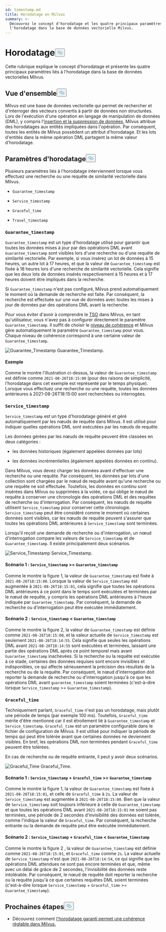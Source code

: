 ```yaml
---
id: timestamp.md
title: Horodatage en Milvus
summary: >-
  Découvrez le concept d'horodatage et les quatre principaux paramètres liés à
  l'horodatage dans la base de données vectorielle Milvus.
---
```

<h1 id="Timestamp" class="common-anchor-header">Horodatage<button data-href="#Timestamp" class="anchor-icon" translate="no">
      <svg translate="no"
        aria-hidden="true"
        focusable="false"
        height="20"
        version="1.1"
        viewBox="0 0 16 16"
        width="16"
      >
        <path
          fill="#0092E4"
          fill-rule="evenodd"
          d="M4 9h1v1H4c-1.5 0-3-1.69-3-3.5S2.55 3 4 3h4c1.45 0 3 1.69 3 3.5 0 1.41-.91 2.72-2 3.25V8.59c.58-.45 1-1.27 1-2.09C10 5.22 8.98 4 8 4H4c-.98 0-2 1.22-2 2.5S3 9 4 9zm9-3h-1v1h1c1 0 2 1.22 2 2.5S13.98 12 13 12H9c-.98 0-2-1.22-2-2.5 0-.83.42-1.64 1-2.09V6.25c-1.09.53-2 1.84-2 3.25C6 11.31 7.55 13 9 13h4c1.45 0 3-1.69 3-3.5S14.5 6 13 6z"
        ></path>
      </svg>
    </button></h1><p>Cette rubrique explique le concept d'horodatage et présente les quatre principaux paramètres liés à l'horodatage dans la base de données vectorielles Milvus.</p>
<h2 id="Overview" class="common-anchor-header">Vue d'ensemble<button data-href="#Overview" class="anchor-icon" translate="no">
      <svg translate="no"
        aria-hidden="true"
        focusable="false"
        height="20"
        version="1.1"
        viewBox="0 0 16 16"
        width="16"
      >
        <path
          fill="#0092E4"
          fill-rule="evenodd"
          d="M4 9h1v1H4c-1.5 0-3-1.69-3-3.5S2.55 3 4 3h4c1.45 0 3 1.69 3 3.5 0 1.41-.91 2.72-2 3.25V8.59c.58-.45 1-1.27 1-2.09C10 5.22 8.98 4 8 4H4c-.98 0-2 1.22-2 2.5S3 9 4 9zm9-3h-1v1h1c1 0 2 1.22 2 2.5S13.98 12 13 12H9c-.98 0-2-1.22-2-2.5 0-.83.42-1.64 1-2.09V6.25c-1.09.53-2 1.84-2 3.25C6 11.31 7.55 13 9 13h4c1.45 0 3-1.69 3-3.5S14.5 6 13 6z"
        ></path>
      </svg>
    </button></h2><p>Milvus est une base de données vectorielle qui permet de rechercher et d'interroger des vecteurs convertis à partir de données non structurées. Lors de l'exécution d'une opération en langage de manipulation de données (DML), y compris l'<a href="https://milvus.io/docs/v2.1.x/data_processing.md">insertion et la suppression de données</a>, Milvus attribue des horodatages aux entités impliquées dans l'opération. Par conséquent, toutes les entités de Milvus possèdent un attribut d'horodatage. Et les lots d'entités dans la même opération DML partagent la même valeur d'horodatage.</p>
<h2 id="Timestamp-parameters" class="common-anchor-header">Paramètres d'horodatage<button data-href="#Timestamp-parameters" class="anchor-icon" translate="no">
      <svg translate="no"
        aria-hidden="true"
        focusable="false"
        height="20"
        version="1.1"
        viewBox="0 0 16 16"
        width="16"
      >
        <path
          fill="#0092E4"
          fill-rule="evenodd"
          d="M4 9h1v1H4c-1.5 0-3-1.69-3-3.5S2.55 3 4 3h4c1.45 0 3 1.69 3 3.5 0 1.41-.91 2.72-2 3.25V8.59c.58-.45 1-1.27 1-2.09C10 5.22 8.98 4 8 4H4c-.98 0-2 1.22-2 2.5S3 9 4 9zm9-3h-1v1h1c1 0 2 1.22 2 2.5S13.98 12 13 12H9c-.98 0-2-1.22-2-2.5 0-.83.42-1.64 1-2.09V6.25c-1.09.53-2 1.84-2 3.25C6 11.31 7.55 13 9 13h4c1.45 0 3-1.69 3-3.5S14.5 6 13 6z"
        ></path>
      </svg>
    </button></h2><p>Plusieurs paramètres liés à l'horodatage interviennent lorsque vous effectuez une recherche ou une requête de similarité vectorielle dans Milvus.</p>
<ul>
<li><p><code translate="no">Guarantee_timestamp</code></p></li>
<li><p><code translate="no">Service_timestamp</code></p></li>
<li><p><code translate="no">Graceful_time</code></p></li>
<li><p><code translate="no">Travel_timestamp</code></p></li>
</ul>
<h3 id="Guaranteetimestamp" class="common-anchor-header"><code translate="no">Guarantee_timestamp</code></h3><p><code translate="no">Guarantee_timestamp</code> est un type d'horodatage utilisé pour garantir que toutes les données mises à jour par des opérations DML avant <code translate="no">Guarantee_timestamp</code> sont visibles lors d'une recherche ou d'une requête de similarité vectorielle. Par exemple, si vous insérez un lot de données à 15 heures, un autre lot à 17 heures, et que la valeur de <code translate="no">Guarantee_timestamp</code> est fixée à 18 heures lors d'une recherche de similarité vectorielle. Cela signifie que les deux lots de données insérés respectivement à 15 heures et à 17 heures doivent être impliqués dans la recherche.</p>
<p>Si <code translate="no">Guarantee_timestamp</code> n'est pas configuré, Milvus prend automatiquement le moment où la demande de recherche est faite. Par conséquent, la recherche est effectuée sur une vue de données avec toutes les mises à jour de données par des opérations DML avant la recherche.</p>
<p>Pour vous éviter d'avoir à comprendre le <a href="https://github.com/milvus-io/milvus/blob/master/docs/design_docs/20211214-milvus_hybrid_ts.md">TSO</a> dans Milvus, en tant qu'utilisateur, vous n'avez pas à configurer directement le paramètre <code translate="no">Guarantee_timestamp</code>. Il suffit de choisir le <a href="https://milvus.io/docs/v2.1.x/consistency.md">niveau de cohérence</a> et Milvus gère automatiquement le paramètre <code translate="no">Guarantee_timestamp</code> pour vous. Chaque niveau de cohérence correspond à une certaine valeur de <code translate="no">Guarantee_timestamp</code>.</p>
<p>
  
   <span class="img-wrapper"> <img translate="no" src="/docs/v2.4.x/assets/Guarantee_Timestamp.png" alt="Guarantee_Timestamp" class="doc-image" id="guarantee_timestamp" />
   </span> <span class="img-wrapper"> <span>Guarantee_Timestamp</span>. </span></p>
<h4 id="Example" class="common-anchor-header">Exemple</h4><p>Comme le montre l'illustration ci-dessus, la valeur de <code translate="no">Guarantee_timestamp</code> est définie comme <code translate="no">2021-08-26T18:15:00</code> (pour des raisons de simplicité, l'horodatage dans cet exemple est représenté par le temps physique). Lorsque vous effectuez une recherche ou une requête, toutes les données antérieures à 2021-08-26T18:15:00 sont recherchées ou interrogées.</p>
<h3 id="Servicetimestamp" class="common-anchor-header"><code translate="no">Service_timestamp</code></h3><p><code translate="no">Service_timestamp</code> est un type d'horodatage généré et géré automatiquement par les nœuds de requête dans Milvus. Il est utilisé pour indiquer quelles opérations DML sont exécutées par les nœuds de requête.</p>
<p>Les données gérées par les nœuds de requête peuvent être classées en deux catégories :</p>
<ul>
<li><p>les données historiques (également appelées données par lots)</p></li>
<li><p>les données incrémentielles (également appelées données en continu).</p></li>
</ul>
<p>Dans Milvus, vous devez charger les données avant d'effectuer une recherche ou une requête. Par conséquent, les données par lots d'une collection sont chargées par le nœud de requête avant qu'une recherche ou une requête ne soit effectuée. Toutefois, les données en continu sont insérées dans Milvus ou supprimées à la volée, ce qui oblige le nœud de requête à conserver une chronologie des opérations DML et des requêtes de recherche ou d'interrogation. Par conséquent, les nœuds de requête utilisent <code translate="no">Service_timestamp</code> pour conserver cette chronologie. <code translate="no">Service_timestamp</code> peut être considéré comme le moment où certaines données sont visibles, car les nœuds de requête peuvent s'assurer que toutes les opérations DML antérieures à <code translate="no">Service_timestamp</code> sont terminées.</p>
<p>Lorsqu'il reçoit une demande de recherche ou d'interrogation, un nœud d'interrogation compare les valeurs de <code translate="no">Service_timestamp</code> et de <code translate="no">Guarantee_timestamp</code>. Il existe principalement deux scénarios.</p>
<p>
  
   <span class="img-wrapper"> <img translate="no" src="/docs/v2.4.x/assets/Service_Timestamp.png" alt="Service_Timestamp" class="doc-image" id="service_timestamp" />
   </span> <span class="img-wrapper"> <span>Service_Timestamp</span>. </span></p>
<h4 id="Scenario-1-Servicetimestamp--Guaranteetimestamp" class="common-anchor-header">Scénario 1 : <code translate="no">Service_timestamp</code> &gt;= <code translate="no">Guarantee_timestamp</code></h4><p>Comme le montre la figure 1, la valeur de <code translate="no">Guarantee_timestamp</code> est fixée à <code translate="no">2021-08-26T18:15:00</code>. Lorsque la valeur de <code translate="no">Service_timestamp</code> est augmentée à <code translate="no">2021-08-26T18:15:01</code>, cela signifie que toutes les opérations DML antérieures à ce point dans le temps sont exécutées et terminées par le nœud de requête, y compris les opérations DML antérieures à l'heure indiquée par <code translate="no">Guarantee_timestamp</code>. Par conséquent, la demande de recherche ou d'interrogation peut être exécutée immédiatement.</p>
<h4 id="Scenario-2-Servicetimestamp--Guaranteetimestamp" class="common-anchor-header">Scénario 2 : <code translate="no">Service_timestamp</code> &lt; <code translate="no">Guarantee_timestamp</code></h4><p>Comme le montre la figure 2, la valeur de <code translate="no">Guarantee_timestamp</code> est définie comme <code translate="no">2021-08-26T18:15:00</code>, et la valeur actuelle de <code translate="no">Service_timestamp</code> est seulement <code translate="no">2021-08-26T18:14:55</code>. Cela signifie que seules les opérations DML avant <code translate="no">2021-08-26T18:14:55</code> sont exécutées et terminées, laissant une partie des opérations DML après ce point temporel mais avant <code translate="no">Guarantee_timestamp</code> inachevées. Si la recherche ou la requête est exécutée à ce stade, certaines des données requises sont encore invisibles et indisponibles, ce qui affecte sérieusement la précision des résultats de la recherche ou de la requête. Par conséquent, le nœud d'interrogation doit reporter la demande de recherche ou d'interrogation jusqu'à ce que les opérations DML avant <code translate="no">guarantee_timestamp</code> soient terminées (c'est-à-dire lorsque <code translate="no">Service_timestamp</code> &gt;= <code translate="no">Guarantee_timestamp</code>).</p>
<h3 id="Gracefultime" class="common-anchor-header"><code translate="no">Graceful_time</code></h3><p>Techniquement parlant, <code translate="no">Graceful_time</code> n'est pas un horodatage, mais plutôt une période de temps (par exemple 100 ms). Toutefois, <code translate="no">Graceful_time</code> mérite d'être mentionné car il est étroitement lié à <code translate="no">Guarantee_timestamp</code> et <code translate="no">Service_timestamp</code>. <code translate="no">Graceful_time</code> est un paramètre configurable dans le fichier de configuration de Milvus. Il est utilisé pour indiquer la période de temps qui peut être tolérée avant que certaines données ne deviennent visibles. En bref, les opérations DML non terminées pendant <code translate="no">Graceful_time</code> peuvent être tolérées.</p>
<p>En cas de recherche ou de requête entrante, il peut y avoir deux scénarios.</p>
<p>
  
   <span class="img-wrapper"> <img translate="no" src="/docs/v2.4.x/assets/Graceful_Time.png" alt="Graceful_Time" class="doc-image" id="graceful_time" />
   </span> <span class="img-wrapper"> <span>Graceful_Time</span>. </span></p>
<h4 id="Scenario-1-Servicetimestamp--+--Gracefultime--Guaranteetimestamp" class="common-anchor-header">Scénario 1 : <code translate="no">Service_timestamp</code> + <code translate="no">Graceful_time</code> &gt;= <code translate="no">Guarantee_timestamp</code></h4><p>Comme le montre la figure 1, la valeur de <code translate="no">Guarantee_timestamp</code> est fixée à <code translate="no">2021-08-26T18:15:01</code>, et celle de <code translate="no">Graceful_time</code> à <code translate="no">2s</code>. La valeur de <code translate="no">Service_timestamp</code> est augmentée à <code translate="no">2021-08-26T18:15:00</code>. Bien que la valeur de <code translate="no">Service_timestamp</code> soit toujours inférieure à celle de <code translate="no">Guarantee_timestamp</code> et que toutes les opérations DML avant <code translate="no">2021-08-26T18:15:01</code> ne soient pas terminées, une période de 2 secondes d'invisibilité des données est tolérée, comme l'indique la valeur de <code translate="no">Graceful_time</code>. Par conséquent, la recherche entrante ou la demande de requête peut être exécutée immédiatement.</p>
<h4 id="Scenario-2-Servicetimestamp--+--Gracefultime--Guaranteetimestamp" class="common-anchor-header">Scénario 2 : <code translate="no">Service_timestamp</code> + <code translate="no">Graceful_time</code> &lt; <code translate="no">Guarantee_timestamp</code></h4><p>Comme le montre la figure 2 , la valeur de <code translate="no">Guarantee_timestamp</code> est définie comme <code translate="no">2021-08-26T18:15:01</code>, et <code translate="no">Graceful_time</code> comme <code translate="no">2s</code>. La valeur actuelle de <code translate="no">Service_timestamp</code> n'est que <code translate="no">2021-08-26T18:14:54</code>, ce qui signifie que les opérations DML attendues ne sont pas encore terminées et que, même avec un délai de grâce de 2 secondes, l'invisibilité des données reste intolérable. Par conséquent, le nœud de requête doit reporter la recherche ou la requête jusqu'à ce que certaines requêtes DML soient terminées (c'est-à-dire lorsque <code translate="no">Service_timestamp</code> + <code translate="no">Graceful_time</code> &gt;= <code translate="no">Guarantee_timestamp</code>).</p>
<h2 id="Whats-next" class="common-anchor-header">Prochaines étapes<button data-href="#Whats-next" class="anchor-icon" translate="no">
      <svg translate="no"
        aria-hidden="true"
        focusable="false"
        height="20"
        version="1.1"
        viewBox="0 0 16 16"
        width="16"
      >
        <path
          fill="#0092E4"
          fill-rule="evenodd"
          d="M4 9h1v1H4c-1.5 0-3-1.69-3-3.5S2.55 3 4 3h4c1.45 0 3 1.69 3 3.5 0 1.41-.91 2.72-2 3.25V8.59c.58-.45 1-1.27 1-2.09C10 5.22 8.98 4 8 4H4c-.98 0-2 1.22-2 2.5S3 9 4 9zm9-3h-1v1h1c1 0 2 1.22 2 2.5S13.98 12 13 12H9c-.98 0-2-1.22-2-2.5 0-.83.42-1.64 1-2.09V6.25c-1.09.53-2 1.84-2 3.25C6 11.31 7.55 13 9 13h4c1.45 0 3-1.69 3-3.5S14.5 6 13 6z"
        ></path>
      </svg>
    </button></h2><ul>
<li>Découvrez comment <a href="/docs/fr/consistency.md">l'horodatage garanti permet une cohérence réglable dans Milvus.</a></li>
</ul>
